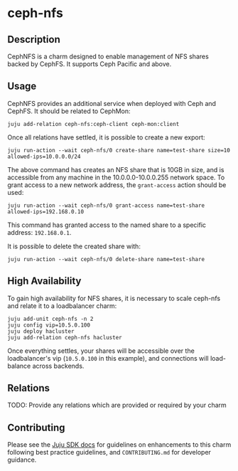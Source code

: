# ceph-nfs

## Description

CephNFS is a charm designed to enable management of NFS shares backed
by CephFS. It supports Ceph Pacific and above.

## Usage

CephNFS provides an additional service when deployed with Ceph and CephFS.
It should be related to CephMon:

    juju add-relation ceph-nfs:ceph-client ceph-mon:client

Once all relations have settled, it is possible to create a new export:

    juju run-action --wait ceph-nfs/0 create-share name=test-share size=10 allowed-ips=10.0.0.0/24

The above command has creates an NFS share that is 10GB in size, and is
accessible from any machine in the 10.0.0.0-10.0.0.255 network space. To
grant access to a new network address, the `grant-access` action should be
used:

    juju run-action --wait ceph-nfs/0 grant-access name=test-share allowed-ips=192.168.0.10

This command has granted access to the named share to a specific
address: `192.168.0.1`.

It is possible to delete the created share with:

    juju run-action --wait ceph-nfs/0 delete-share name=test-share

## High Availability

To gain high availability for NFS shares, it is necessary to scale ceph-nfs and relate it to a loadbalancer charm:

    juju add-unit ceph-nfs -n 2
    juju config vip=10.5.0.100
    juju deploy hacluster
    juju add-relation ceph-nfs hacluster

Once everything settles, your shares will be accessible over the loadbalancer's vip (`10.5.0.100` in this example), and connections will load-balance across backends.

## Relations

TODO: Provide any relations which are provided or required by your charm

## Contributing

Please see the [Juju SDK docs](https://juju.is/docs/sdk) for guidelines 
on enhancements to this charm following best practice guidelines, and
`CONTRIBUTING.md` for developer guidance.
